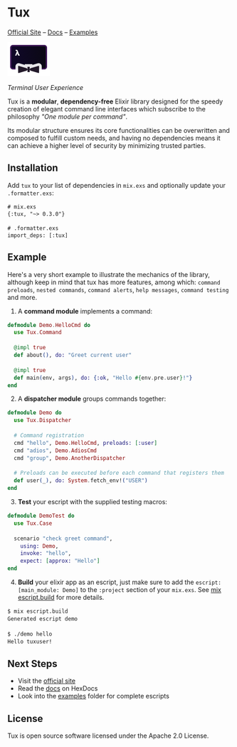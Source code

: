 # Tux

[Official Site](https://tuxlib.dev/)
– [Docs](https://hexdocs.pm/tux)
– [Examples](https://github.com/threatfender/tux/tree/master/examples)

<img src="assets/logo.png"/>

*Terminal User Experience*

Tux is a **modular**, **dependency-free** Elixir library
designed for the speedy creation of elegant command line interfaces
which subscribe to the philosophy *"One module per command"*.

Its modular structure ensures its core functionalities can be overwritten
and composed to fulfill custom needs, and having no dependencies means it can
achieve a higher level of security by minimizing trusted parties.

## Installation

Add `tux` to your list of dependencies in `mix.exs` and optionally update
your `.formatter.exs`:

```
# mix.exs
{:tux, "~> 0.3.0"}

# .formatter.exs
import_deps: [:tux]
```

## Example

Here's a very short example to illustrate the mechanics of the library,
although keep in mind that tux has more features, among which: `command preloads`, `nested commands`, `command alerts`, `help messages`, `command testing` and more.

1. A **command module** implements a command:

```elixir
defmodule Demo.HelloCmd do
  use Tux.Command

  @impl true
  def about(), do: "Greet current user"

  @impl true
  def main(env, args), do: {:ok, "Hello #{env.pre.user}!"}
end
```

2. A **dispatcher module** groups commands together:

```elixir
defmodule Demo do
  use Tux.Dispatcher

  # Command registration
  cmd "hello", Demo.HelloCmd, preloads: [:user]
  cmd "adios", Demo.AdiosCmd
  cmd "group", Demo.AnotherDispatcher

  # Preloads can be executed before each command that registers them
  def user(_), do: System.fetch_env!("USER")
end
```

3. **Test** your escript with the supplied testing macros:

```elixir
defmodule DemoTest do
  use Tux.Case

  scenario "check greet command",
    using: Demo,
    invoke: "hello",
    expect: [approx: "Hello"]
end
```

4. **Build** your elixir app as an escript, just make sure to add the
 `escript: [main_module: Demo]` to the `:project` section of your `mix.exs`.
 See [mix escript.build](https://hexdocs.pm/mix/main/Mix.Tasks.Escript.Build.html) for more details.

```sh
$ mix escript.build
Generated escript demo

$ ./demo hello
Hello tuxuser!
```

## Next Steps

  * Visit the [official site](https://tuxlib.dev)
  * Read the [docs](https://hexdocs.pm/tux) on HexDocs
  * Look into the [examples](https://github.com/threatfender/tux/tree/master/examples) folder for complete escripts

## License

Tux is open source software licensed under the Apache 2.0 License.
